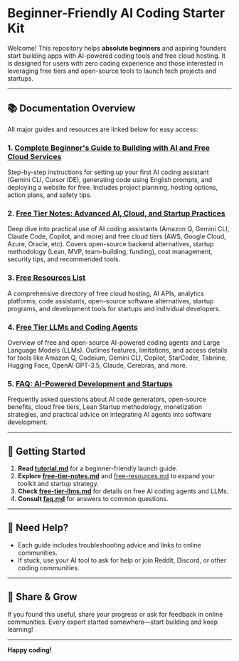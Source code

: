 # Beginner-Friendly AI Coding Starter Kit

Welcome! This repository helps **absolute beginners** and aspiring founders start building apps with AI-powered coding tools and free cloud hosting. It is designed for users with zero coding experience and those interested in leveraging free tiers and open-source tools to launch tech projects and startups.

---

## 📚 Documentation Overview

All major guides and resources are linked below for easy access:

### 1. [Complete Beginner's Guide to Building with AI and Free Cloud Services](tutorial.md)
Step-by-step instructions for setting up your first AI coding assistant (Gemini CLI, Cursor IDE), generating code using English prompts, and deploying a website for free. Includes project planning, hosting options, action plans, and safety tips.

### 2. [Free Tier Notes: Advanced AI, Cloud, and Startup Practices](free-tier-notes.md)
Deep dive into practical use of AI coding assistants (Amazon Q, Gemini CLI, Claude Code, Copilot, and more) and free cloud tiers (AWS, Google Cloud, Azure, Oracle, etc). Covers open-source backend alternatives, startup methodology (Lean, MVP, team-building, funding), cost management, security tips, and recommended tools.

### 3. [Free Resources List](free-resources.md)
A comprehensive directory of free cloud hosting, AI APIs, analytics platforms, code assistants, open-source software alternatives, startup programs, and development tools for startups and individual developers.

### 4. [Free Tier LLMs and Coding Agents](free-tier-llms.md)
Overview of free and open-source AI-powered coding agents and Large Language Models (LLMs). Outlines features, limitations, and access details for tools like Amazon Q, Codeium, Gemini CLI, Copilot, StarCoder, Tabnine, Hugging Face, OpenAI GPT-3.5, Claude, Cerebras, and more.

### 5. [FAQ: AI-Powered Development and Startups](faq.md)
Frequently asked questions about AI code generators, open-source benefits, cloud free tiers, Lean Startup methodology, monetization strategies, and practical advice on integrating AI agents into software development.

---

## 🚀 Getting Started

1. **Read [tutorial.md](tutorial.md)** for a beginner-friendly launch guide.
2. **Explore [free-tier-notes.md](free-tier-notes.md)** and [free-resources.md](free-resources.md) to expand your toolkit and startup strategy.
3. **Check [free-tier-llms.md](free-tier-llms.md)** for details on free AI coding agents and LLMs.
4. **Consult [faq.md](faq.md)** for answers to common questions.

---

## 🙋 Need Help?

- Each guide includes troubleshooting advice and links to online communities.
- If stuck, use your AI tool to ask for help or join Reddit, Discord, or other coding communities.

---

## 📢 Share & Grow

If you found this useful, share your progress or ask for feedback in online communities. Every expert started somewhere—start building and keep learning!

---

**Happy coding!**


